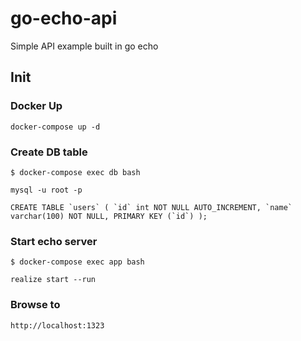 # go-echo-api
Simple API example built in go echo

## Init

### Docker Up

```
docker-compose up -d
```

### Create DB table

```
$ docker-compose exec db bash

mysql -u root -p

CREATE TABLE `users` ( `id` int NOT NULL AUTO_INCREMENT, `name` varchar(100) NOT NULL, PRIMARY KEY (`id`) );

```
### Start echo server

```
$ docker-compose exec app bash

realize start --run
```

### Browse to
```
http://localhost:1323
```
